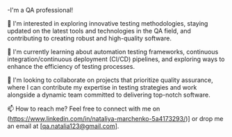 -I'm a QA professional!

👀 I'm interested in exploring innovative testing methodologies, staying updated on the latest tools and technologies in the QA field, and contributing to creating robust and high-quality software.

🌱 I'm currently learning about automation testing frameworks, continuous integration/continuous deployment (CI/CD) pipelines, and exploring ways to enhance the efficiency of testing processes.

💞️ I'm looking to collaborate on projects that prioritize quality assurance, where I can contribute my expertise in testing strategies and work alongside a dynamic team committed to delivering top-notch software.

📫 How to reach me? Feel free to connect with me on (https://www.linkedin.com/in/nataliya-marchenko-5a4173293/)] or drop me an email at [qa.natalia123@gmail.com].











